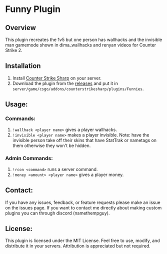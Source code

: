 # Funny Plugin

## Overview
This plugin recreates the 1v5 but one person has wallhacks and the invisible man gamemode shown in dima_wallhacks and renyan videos for Counter Strike 2.

## Installation
1. Install [Counter Strike Sharp](https://docs.cssharp.dev/docs/guides/getting-started.html) on your server.
2. Download the plugin from the [releases](https://github.com/Name2781/FunnyPlugin/releases) and put it in `server/game/csgo/addons/counterstrikesharp/plugins/Funnies`.

## Usage:

### Commands:
1. `!wallhack <player name>` gives a player wallhacks.
2. `!invisible <player name>` makes a player invisible. Note: have the invisible person take off their skins that have StatTrak or nametags on them otherwise they won't be hidden.

### Admin Commands:
1. `!rcon <command>` runs a server command.
2. `!money <amount> <player name>` gives a player money.

## Contact:
If you have any issues, feedback, or feature requests please make an issue on the issues page. If you want to contact me directly about making custom plugins you can through discord (namethempguy).

## License:
This plugin is licensed under the MIT License. Feel free to use, modify, and distribute it in your servers. Attribution is appreciated but not required.

